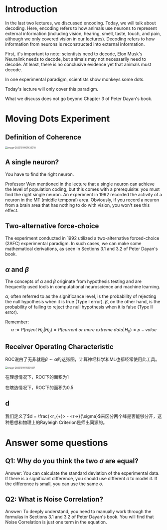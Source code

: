 # Introduction

In the last two lectures, we discussed encoding. Today, we will talk about decoding. Here, encoding refers to how animals use neurons to represent external information (including vision, hearing, smell, taste, touch, and pain, although we only covered vision in our lectures). Decoding refers to how information from neurons is reconstructed into external information.

First, it's important to note: scientists need to decode, Elon Musk's Neuralink needs to decode, but animals may not necessarily need to decode. At least, there is no conclusive evidence yet that animals must decode.

In one experimental paradigm, scientists show monkeys some dots.

Today's lecture will only cover this paradigm.

What we discuss does not go beyond Chapter 3 of Peter Dayan's book.



# Moving Dots Experiment

## Definition of Coherence

<img src="C:\Users\11097\AppData\Roaming\Typora\typora-user-images\image-20231019101433018.png" alt="image-20231019101433018" style="zoom:50%;" />

## A single neuron?

You have to find the right neuron. 

Professor Wen mentioned in the lecture that a single neuron can achieve the level of population coding, but this comes with a prerequisite: you must find the right single neuron. An experiment in 1992 recorded the activity of a neuron in the MT (middle temporal) area. Obviously, if you record a neuron from a brain area that has nothing to do with vision, you won't see this effect.



## Two-alternative force-choice

The experiment conducted in 1992 utilized a two-alternative forced-choice (2AFC) experimental paradigm. In such cases, we can make some mathematical derivations, as seen in Sections 3.1 and 3.2 of Peter Dayan's book.



## $\alpha$ and $\beta$

The concepts of $\alpha$ and $\beta$ originate from hypothesis testing and are frequently used tools in computational neuroscience and machine learning.

$\alpha$, often referred to as the significance level, is the probability of rejecting the null hypothesis when it is true (Type I error). $\beta$, on the other hand, is the probability of failing to reject the null hypothesis when it is false (Type II error).

Remember:
$$
\alpha := P(reject \ H_0|H_0) = P(current \ or \ more \ extreme \ data|H_0) = p-value
$$


## Receiver Operating Characteristic

ROC说白了无非就是$\beta \sim \alpha$的这张图，计算神经科学和ML也都经常使用此工具。

<img src="C:\Users\11097\AppData\Roaming\Typora\typora-user-images\image-20231019115501417.png" alt="image-20231019115501417" style="zoom:50%;" />

在理想情况下，ROC下的面积为1

在瞎选情况下，ROC下的面积为0.5




## d

我们定义了$d = \frac{<r_{+}> - <r->}{\sigma}$来区分两个峰是否能够分开，这种思想和物理上的Rayleigh Criterion是师出同源的。



# Answer some questions

## Q1: Why do you think the two $\sigma$ are equal?

Answer: You can calculate the standard deviation of the experimental data. If there is a significant difference, you should use different $\sigma$ to model it. If the difference is small, you can use the same $\sigma$.



## Q2: What is Noise Correlation?

Answer: To deeply understand, you need to manually work through the formulas in Sections 3.1 and 3.2 of Peter Dayan's book. You will find that Noise Correlation is just one term in the equation.
